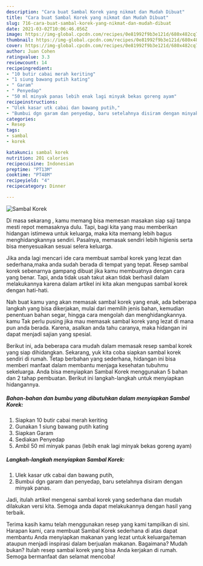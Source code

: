 ```yaml
---
description: "Cara buat Sambal Korek yang nikmat dan Mudah Dibuat"
title: "Cara buat Sambal Korek yang nikmat dan Mudah Dibuat"
slug: 716-cara-buat-sambal-korek-yang-nikmat-dan-mudah-dibuat
date: 2021-03-02T10:06:46.056Z
image: https://img-global.cpcdn.com/recipes/0e81992f9b3e121d/680x482cq70/sambal-korek-foto-resep-utama.jpg
thumbnail: https://img-global.cpcdn.com/recipes/0e81992f9b3e121d/680x482cq70/sambal-korek-foto-resep-utama.jpg
cover: https://img-global.cpcdn.com/recipes/0e81992f9b3e121d/680x482cq70/sambal-korek-foto-resep-utama.jpg
author: Juan Cohen
ratingvalue: 3.3
reviewcount: 14
recipeingredient:
- "10 butir cabai merah keriting"
- "1 siung bawang putih kating"
- " Garam"
- " Penyedap"
- "50 ml minyak panas lebih enak lagi minyak bekas goreng ayam"
recipeinstructions:
- "Ulek kasar utk cabai dan bawang putih,"
- "Bumbui dgn garam dan penyedap, baru setelahnya disiram dengan minyak panas."
categories:
- Resep
tags:
- sambal
- korek

katakunci: sambal korek 
nutrition: 201 calories
recipecuisine: Indonesian
preptime: "PT13M"
cooktime: "PT48M"
recipeyield: "4"
recipecategory: Dinner

---
```



![Sambal Korek](https://img-global.cpcdn.com/recipes/0e81992f9b3e121d/680x482cq70/sambal-korek-foto-resep-utama.jpg)

Di masa  sekarang , kamu memang bisa memesan masakan siap saji tanpa mesti repot memasaknya dulu. Tapi, bagi kita yang mau memberikan hidangan istimewa untuk keluarga, maka kita memang lebih bagus menghidangkannya sendiri. Pasalnya, memasak sendiri lebih higienis serta bisa menyesuaikan sesuai selera keluarga.

Jika anda lagi mencari ide cara membuat sambal korek yang lezat dan sederhana,maka anda sudah berada di tempat yang tepat. Resep sambal korek  sebenarnya gampang dibuat jika kamu membuatnya dengan cara yang benar. Tapi, anda tidak usah takut akan tidak berhasil dalam melakukannya 
karena dalam artikel ini kita akan mengupas sambal korek dengan hati-hati.  



Nah buat kamu yang akan memasak sambal korek yang enak, ada beberapa langkah yang bisa dikerjakan, mulai dari memilih jenis bahan, kemudian penentuan bahan segar, hingga cara mengolah dan menghidangkannya. kamu Tak perlu pusing jika mau memasak sambal korek yang lezat di mana pun anda berada. Karena, asalkan anda  tahu caranya, maka hidangan ini dapat menjadi sajian yang spesial.

Berikut ini, ada beberapa cara mudah dalam memasak resep sambal korek yang siap dihidangkan. Sekarang, yuk kita coba siapkan sambal korek sendiri di rumah. Tetap berbahan yang sederhana, hidangan ini bisa memberi manfaat dalam membantu menjaga kesehatan tubuhmu sekeluarga. Anda bisa menyiapkan Sambal Korek menggunakan 5 bahan dan 2 tahap pembuatan. Berikut ini langkah-langkah untuk menyiapkan hidangannya.

<!--inarticleads1-->

##### Bahan-bahan dan bumbu yang dibutuhkan dalam menyiapkan Sambal Korek:

1. Siapkan 10 butir cabai merah keriting
1. Gunakan 1 siung bawang putih kating
1. Siapkan  Garam
1. Sediakan  Penyedap
1. Ambil 50 ml minyak panas (lebih enak lagi minyak bekas goreng ayam)




<!--inarticleads2-->

##### Langkah-langkah menyiapkan Sambal Korek:

1. Ulek kasar utk cabai dan bawang putih,
1. Bumbui dgn garam dan penyedap, baru setelahnya disiram dengan minyak panas.




Jadi, itulah artikel mengenai  sambal korek  yang sederhana dan mudah dilakukan versi kita. Semoga anda dapat melakukannya dengan hasil yang terbaik. 

Terima kasih kamu telah menggunakan resep yang kami tampilkan di sini. Harapan kami, cara membuat  Sambal Korek sederhana di atas dapat membantu Anda menyiapkan makanan yang lezat untuk keluarga/teman ataupun menjadi inspirasi dalam berjualan makanan. Bagaimana? Mudah bukan? Itulah resep sambal korek yang bisa Anda kerjakan di rumah. Semoga bermanfaat dan selamat mencoba!

